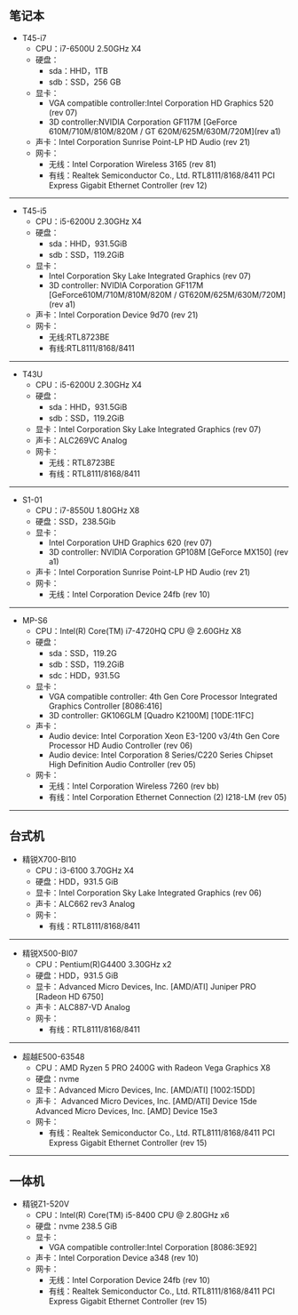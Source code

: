 ## 笔记本
- T45-i7
   - CPU：i7-6500U 2.50GHz X4
   - 硬盘：
      - sda：HHD，1TB
      - sdb：SSD，256 GB
   - 显卡：
      - VGA compatible controller:Intel Corporation HD Graphics 520 (rev 07)
      - 3D controller:NVIDIA Corporation GF117M [GeForce 610M/710M/810M/820M / GT 620M/625M/630M/720M](rev a1)
   - 声卡：Intel Corporation Sunrise Point-LP HD Audio (rev 21)
   - 网卡：
      - 无线：Intel Corporation Wireless 3165 (rev 81)
      - 有线：Realtek Semiconductor Co., Ltd. RTL8111/8168/8411 PCI Express Gigabit Ethernet Controller (rev 12)
      
***
- T45-i5
   - CPU：i5-6200U 2.30GHz X4
   - 硬盘：
      - sda：HHD，931.5GiB
      - sdb：SSD，119.2GiB
   - 显卡：
      - Intel Corporation Sky Lake Integrated Graphics (rev 07)
      - 3D controller: NVIDIA Corporation GF117M [GeForce610M/710M/810M/820M / GT620M/625M/630M/720M] (rev a1)
   - 声卡：Intel Corporation Device 9d70 (rev 21) 
   - 网卡：
      - 无线:RTL8723BE
      - 有线:RTL8111/8168/8411

***
- T43U
   - CPU：i5-6200U 2.30GHz X4
   - 硬盘：
      - sda：HHD，931.5GiB
      - sdb：SSD，119.2GiB
   - 显卡：Intel Corporation Sky Lake Integrated Graphics (rev 07)
   - 声卡：ALC269VC Analog
   - 网卡：
      - 无线：RTL8723BE
      - 有线：RTL8111/8168/8411

***
- S1-01
   - CPU：i7-8550U 1.80GHz X8
   - 硬盘：SSD，238.5Gib
   - 显卡：
      - Intel Corporation UHD Graphics 620 (rev 07)
      - 3D controller: NVIDIA Corporation GP108M [GeForce MX150] (rev a1)
   - 声卡：Intel Corporation Sunrise Point-LP HD Audio (rev 21)
   - 网卡：
      - 无线：Intel Corporation Device 24fb (rev 10)
   
***
- MP-S6
   - CPU：Intel(R) Core(TM) i7-4720HQ CPU @ 2.60GHz X8
   - 硬盘：
      - sda：SSD，119.2G
      - sdb：SSD，119.2GiB
      - sdc：HDD，931.5G 
   - 显卡：
      - VGA compatible controller: 4th Gen Core Processor Integrated Graphics Controller [8086:416]
      - 3D controller: GK106GLM [Quadro K2100M] [10DE:11FC]
   - 声卡：
      - Audio device: Intel Corporation Xeon E3-1200 v3/4th Gen Core Processor HD Audio Controller (rev 06)
      - Audio device: Intel Corporation 8 Series/C220 Series Chipset High Definition Audio Controller (rev 05)
   - 网卡：
      - 无线：Intel Corporation Wireless 7260 (rev bb)
      - 有线：Intel Corporation Ethernet Connection (2) I218-LM (rev 05)
      
***
## 台式机
- 精锐X700-BI10
   - CPU：i3-6100 3.70GHz X4
   - 硬盘：HDD，931.5 GiB
   - 显卡：Intel Corporation Sky Lake Integrated Graphics (rev 06)
   - 声卡：ALC662 rev3 Analog
   - 网卡：
      - 有线：RTL8111/8168/8411

***
- 精锐X500-BI07
   - CPU：Pentium(R)G4400 3.30GHz x2
   - 硬盘：HDD，931.5 GiB
   - 显卡：Advanced Micro Devices, Inc. [AMD/ATI] Juniper PRO [Radeon HD 6750]
   - 声卡：ALC887-VD Analog
   - 网卡：
      - 有线：RTL8111/8168/8411

***
- 超越E500-63548
   - CPU：AMD Ryzen 5 PRO 2400G with Radeon Vega Graphics X8
   - 硬盘：nvme
   - 显卡：Advanced Micro Devices, Inc. [AMD/ATI] [1002:15DD]
   - 声卡：
   Advanced Micro Devices, Inc. [AMD/ATI] Device 15de
   Advanced Micro Devices, Inc. [AMD] Device 15e3
   - 网卡：
      - 有线：Realtek Semiconductor Co., Ltd. RTL8111/8168/8411 PCI Express Gigabit Ethernet Controller (rev 15)
      
***
## 一体机
- 精锐Z1-520V
   - CPU：Intel(R) Core(TM) i5-8400 CPU @ 2.80GHz x6
   - 硬盘：nvme 238.5 GiB
   - 显卡：
      - VGA compatible controller:Intel Corporation [8086:3E92]
   - 声卡：Intel Corporation Device a348 (rev 10)
   - 网卡：
      - 无线：Intel Corporation Device 24fb (rev 10)
      - 有线：Realtek Semiconductor Co., Ltd. RTL8111/8168/8411 PCI Express Gigabit Ethernet Controller (rev 15)
